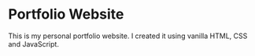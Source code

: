 # Portfolio Website

This is my personal portfolio website. I created it using vanilla HTML, CSS and JavaScript.
